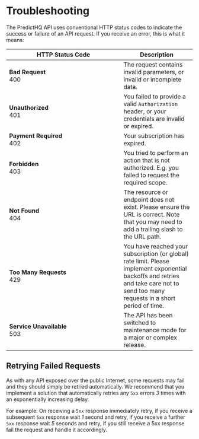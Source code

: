 # Troubleshooting

The PredictHQ API uses conventional HTTP status codes to indicate the success or failure of an API request. If you receive an error, this is what it means:

<table><thead><tr><th width="293">HTTP Status Code</th><th>Description</th></tr></thead><tbody><tr><td><strong>Bad Request</strong><br>400</td><td>The request contains invalid parameters, or invalid or incomplete data.</td></tr><tr><td><strong>Unauthorized</strong><br>401</td><td>You failed to provide a valid <code>Authorization</code> header, or your credentials are invalid or expired.</td></tr><tr><td><strong>Payment Required</strong><br>402</td><td>Your subscription has expired.</td></tr><tr><td><strong>Forbidden</strong><br>403</td><td>You tried to perform an action that is not authorized. E.g. you failed to request the required scope.</td></tr><tr><td><strong>Not Found</strong><br>404</td><td>The resource or endpoint does not exist. Please ensure the URL is correct. Note that you may need to add a trailing slash to the URL path.</td></tr><tr><td><strong>Too Many Requests</strong><br>429</td><td>You have reached your subscription (or global) rate limit. Please implement exponential backoffs and retries and take care not to send too many requests in a short period of time.</td></tr><tr><td><strong>Service Unavailable</strong><br>503</td><td>The API has been switched to maintenance mode for a major or complex release.</td></tr></tbody></table>

## Retrying Failed Requests

As with any API exposed over the public Internet, some requests may fail and they should simply be retried automatically. We recommend that you implement a solution that automatically retries any `5xx` errors _3_ times with an exponentially increasing delay.

For example: On receiving a `5xx` response immediately retry, if you receive a subsequent `5xx` response wait _1_ second and retry, if you receive a further `5xx` response wait _5_ seconds and retry, if you still receive a 5xx response fail the request and handle it accordingly.
